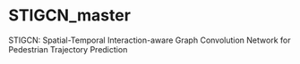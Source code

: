 # STIGCN_master
STIGCN: Spatial-Temporal Interaction-aware Graph Convolution Network for Pedestrian Trajectory Prediction
